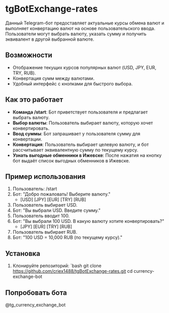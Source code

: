 # tgBotExchange-rates

Данный Telegram-бот предоставляет актуальные курсы обмена валют и выполняет конвертацию валют на основе пользовательского ввода. Пользователи могут выбрать валюту, указать сумму и получить эквивалент в другой выбранной валюте.

## Возможности

- Отображение текущих курсов популярных валют (USD, JPY, EUR, TRY, RUB).
- Конвертация сумм между валютами.
- Удобный интерфейс с кнопками для быстрого выбора.

## Как это работает

- **Команда /start**: Бот приветствует пользователя и предлагает выбрать валюту.
- **Выбор валюты**: Пользователь выбирает валюту, которую хочет конвертировать.
- **Ввод суммы**: Бот запрашивает у пользователя сумму для конвертации.
- **Конвертация**: Пользователь выбирает целевую валюту, и бот рассчитывает эквивалентную сумму по текущему курсу.
- **Узнать выгодные обменники в Ижевске**: После нажатия на кнопку бот выдаёт список выгодных обменников в Ижевске.

## Пример использования

1. Пользователь: /start
2. Бот: "Добро пожаловать! Выберите валюту."
   - [USD] [JPY] [EUR] [TRY] [RUB]
3. Пользователь выбирает USD.
4. Бот: "Вы выбрали USD. Введите сумму."
5. Пользователь вводит 100.
6. Бот: "Вы выбрали 100 USD. В какую валюту хотите конвертировать?"
   - [JPY] [EUR] [TRY] [RUB]
7. Пользователь выбирает RUB.
8. Бот: "100 USD = 10,000 RUB (по текущему курсу)."

## Установка

1. Клонируйте репозиторий:
   `bash
   git clone https://github.com/criex1488/tgBotExchange-rates.git
   cd currency-exchange-bot

## Попробовать бота

@tg_currency_exchange_bot
